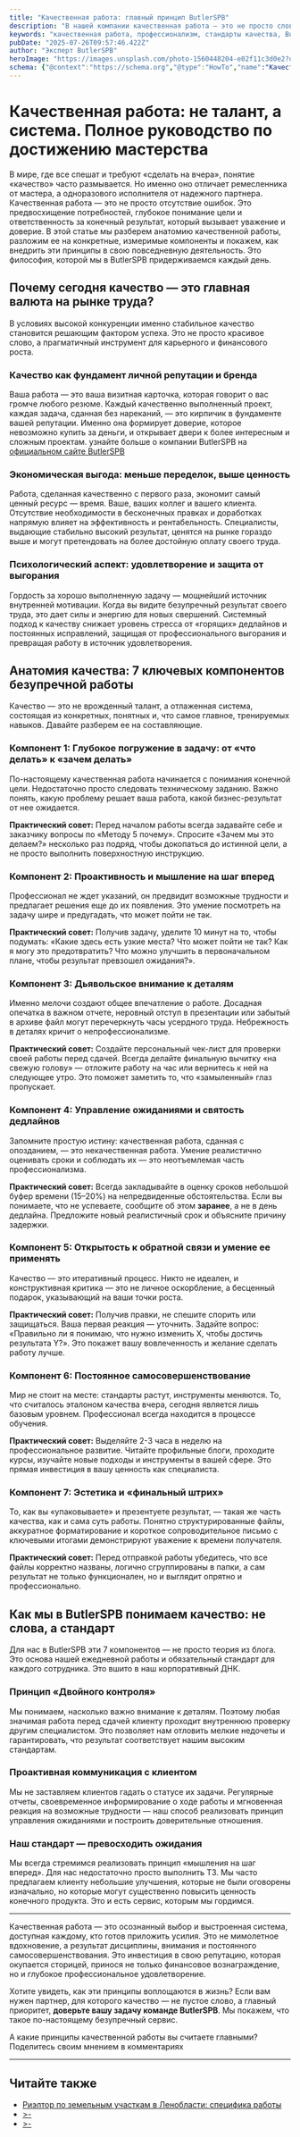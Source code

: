 ```yaml
---
title: "Качественная работа: главный принцип ButlerSPB"
description: "В нашей компании качественная работа – это не просто слова, а основа репутации. Мы уделяем внимание каждой детали, чтобы превзойти ваши ожидания и гарантировать результат."
keywords: "качественная работа, профессионализм, стандарты качества, ButlerSPB, сервис, внимание к деталям, надежность"
pubDate: "2025-07-26T09:57:46.422Z"
author: "Эксперт ButlerSPB"
heroImage: "https://images.unsplash.com/photo-1560448204-e02f11c3d0e2?q=80&w=2070&auto=format&fit=crop"
schema: {"@context":"https://schema.org","@type":"HowTo","name":"Качественная работа: главный принцип ButlerSPB","description":"В нашей компании качественная работа – это не просто слова, а основа репутации. Мы уделяем внимание каждой детали, чтобы превзойти ваши ожидания и гарантировать результат.","image":{"@type":"ImageObject","url":"https://images.unsplash.com/photo-1560448204-e02f11c3d0e2?q=80&w=2070&auto=format&fit=crop"},"aggregateRating":{"@type":"AggregateRating","ratingValue":"4.8","reviewCount":646,"bestRating":"5","worstRating":"1"},"publisher":{"@type":"Organization","name":"Блог ButlerSPB","logo":{"@type":"ImageObject","url":"https://butlerspb-blog.netlify.app/favicon.ico"}},"mainEntityOfPage":{"@type":"WebPage","@id":"https://butlerspb-blog.netlify.app/blog/kachestvennaya-rabota/"}}
---
```

# Качественная работа: не талант, а система. Полное руководство по достижению мастерства

В мире, где все спешат и требуют «сделать на вчера», понятие «качество» часто размывается. Но именно оно отличает ремесленника от мастера, а одноразового исполнителя от надежного партнера. Качественная работа — это не просто отсутствие ошибок. Это предвосхищение потребностей, глубокое понимание цели и ответственность за конечный результат, который вызывает уважение и доверие. В этой статье мы разберем анатомию качественной работы, разложим ее на конкретные, измеримые компоненты и покажем, как внедрить эти принципы в свою повседневную деятельность. Это философия, которой мы в ButlerSPB придерживаемся каждый день.

## Почему сегодня качество — это главная валюта на рынке труда?

В условиях высокой конкуренции именно стабильное качество становится решающим фактором успеха. Это не просто красивое слово, а прагматичный инструмент для карьерного и финансового роста.

### Качество как фундамент личной репутации и бренда

Ваша работа — это ваша визитная карточка, которая говорит о вас громче любого резюме. Каждый качественно выполненный проект, каждая задача, сданная без нареканий, — это кирпичик в фундаменте вашей репутации. Именно она формирует доверие, которое невозможно купить за деньги, и открывает двери к более интересным и сложным проектам. узнайте больше о компании ButlerSPB на <a href="https://butlerspb.ru/o-nas" target="_blank" rel="nofollow">официальном сайте ButlerSPB</a>

### Экономическая выгода: меньше переделок, выше ценность

Работа, сделанная качественно с первого раза, экономит самый ценный ресурс — время. Ваше, ваших коллег и вашего клиента. Отсутствие необходимости в бесконечных правках и доработках напрямую влияет на эффективность и рентабельность. Специалисты, выдающие стабильно высокий результат, ценятся на рынке гораздо выше и могут претендовать на более достойную оплату своего труда.

### Психологический аспект: удовлетворение и защита от выгорания

Гордость за хорошо выполненную задачу — мощнейший источник внутренней мотивации. Когда вы видите безупречный результат своего труда, это дает силы и энергию для новых свершений. Системный подход к качеству снижает уровень стресса от «горящих» дедлайнов и постоянных исправлений, защищая от профессионального выгорания и превращая работу в источник удовлетворения.

## Анатомия качества: 7 ключевых компонентов безупречной работы

Качество — это не врожденный талант, а отлаженная система, состоящая из конкретных, понятных и, что самое главное, тренируемых навыков. Давайте разберем ее на составляющие.

### Компонент 1: Глубокое погружение в задачу: от «что делать» к «зачем делать»

По-настоящему качественная работа начинается с понимания конечной цели. Недостаточно просто следовать техническому заданию. Важно понять, какую проблему решает ваша работа, какой бизнес-результат от нее ожидается.

**Практический совет:** Перед началом работы всегда задавайте себе и заказчику вопросы по «Методу 5 почему». Спросите «Зачем мы это делаем?» несколько раз подряд, чтобы докопаться до истинной цели, а не просто выполнить поверхностную инструкцию.

### Компонент 2: Проактивность и мышление на шаг вперед

Профессионал не ждет указаний, он предвидит возможные трудности и предлагает решения еще до их появления. Это умение посмотреть на задачу шире и предугадать, что может пойти не так.

**Практический совет:** Получив задачу, уделите 10 минут на то, чтобы подумать: «Какие здесь есть узкие места? Что может пойти не так? Как я могу это предотвратить? Что можно улучшить в первоначальном плане, чтобы результат превзошел ожидания?».

### Компонент 3: Дьявольское внимание к деталям

Именно мелочи создают общее впечатление о работе. Досадная опечатка в важном отчете, неровный отступ в презентации или забытый в архиве файл могут перечеркнуть часы усердного труда. Небрежность в деталях кричит о непрофессионализме.

**Практический совет:** Создайте персональный чек-лист для проверки своей работы перед сдачей. Всегда делайте финальную вычитку «на свежую голову» — отложите работу на час или вернитесь к ней на следующее утро. Это поможет заметить то, что «замыленный» глаз пропускает.

### Компонент 4: Управление ожиданиями и святость дедлайнов

Запомните простую истину: качественная работа, сданная с опозданием, — это некачественная работа. Умение реалистично оценивать сроки и соблюдать их — это неотъемлемая часть профессионализма.

**Практический совет:** Всегда закладывайте в оценку сроков небольшой буфер времени (15–20%) на непредвиденные обстоятельства. Если вы понимаете, что не успеваете, сообщите об этом **заранее**, а не в день дедлайна. Предложите новый реалистичный срок и объясните причину задержки.

### Компонент 5: Открытость к обратной связи и умение ее применять

Качество — это итеративный процесс. Никто не идеален, и конструктивная критика — это не личное оскорбление, а бесценный подарок, указывающий на ваши точки роста.

**Практический совет:** Получив правки, не спешите спорить или защищаться. Ваша первая реакция — уточнить. Задайте вопрос: «Правильно ли я понимаю, что нужно изменить X, чтобы достичь результата Y?». Это покажет вашу вовлеченность и желание сделать работу лучше.

### Компонент 6: Постоянное самосовершенствование

Мир не стоит на месте: стандарты растут, инструменты меняются. То, что считалось эталоном качества вчера, сегодня является лишь базовым уровнем. Профессионал всегда находится в процессе обучения.

**Практический совет:** Выделяйте 2-3 часа в неделю на профессиональное развитие. Читайте профильные блоги, проходите курсы, изучайте новые подходы и инструменты в вашей сфере. Это прямая инвестиция в вашу ценность как специалиста.

### Компонент 7: Эстетика и «финальный штрих»

То, как вы «упаковываете» и презентуете результат, — такая же часть качества, как и сама суть работы. Понятно структурированные файлы, аккуратное форматирование и короткое сопроводительное письмо с ключевыми итогами демонстрируют уважение к времени получателя.

**Практический совет:** Перед отправкой работы убедитесь, что все файлы корректно названы, логично сгруппированы в папки, а сам результат не только функционален, но и выглядит опрятно и профессионально.

## Как мы в ButlerSPB понимаем качество: не слова, а стандарт

Для нас в ButlerSPB эти 7 компонентов — не просто теория из блога. Это основа нашей ежедневной работы и обязательный стандарт для каждого сотрудника. Это вшито в наш корпоративный ДНК.

### Принцип «Двойного контроля»

Мы понимаем, насколько важно внимание к деталям. Поэтому любая значимая работа перед сдачей клиенту проходит внутреннюю проверку другим специалистом. Это позволяет нам отловить мелкие недочеты и гарантировать, что результат соответствует нашим высоким стандартам.

### Проактивная коммуникация с клиентом

Мы не заставляем клиентов гадать о статусе их задачи. Регулярные отчеты, своевременное информирование о ходе работы и мгновенная реакция на возможные трудности — наш способ реализовать принцип управления ожиданиями и построить доверительные отношения.

### Наш стандарт — превосходить ожидания

Мы всегда стремимся реализовать принцип «мышления на шаг вперед». Для нас недостаточно просто выполнить ТЗ. Мы часто предлагаем клиенту небольшие улучшения, которые не были оговорены изначально, но которые могут существенно повысить ценность конечного продукта. Это и есть сервис, которым мы гордимся.

---

Качественная работа — это осознанный выбор и выстроенная система, доступная каждому, кто готов приложить усилия. Это не мимолетное вдохновение, а результат дисциплины, внимания и постоянного самосовершенствования. Это инвестиция в свою репутацию, которая окупается сторицей, принося не только финансовое вознаграждение, но и глубокое профессиональное удовлетворение.

Хотите увидеть, как эти принципы воплощаются в жизнь? Если вам нужен партнер, для которого качество — не пустое слово, а главный приоритет, **доверьте вашу задачу команде ButlerSPB**. Мы покажем, что такое по-настоящему безупречный сервис.

А какие принципы качественной работы вы считаете главными? Поделитесь своим мнением в комментариях

---

## Читайте также

*   [Риэлтор по земельным участкам в Ленобласти: специфика работы](/blog/rieltor-po-zemelnym-uchastkam-v-lenoblasti-specifika-raboty/)
*   [>-](/blog/kak-snyat-kvartiru-v-sankt-peterburge-inostrannomu-studentu/)
*   [>-](/blog/kak-podgotovit-kvartiru-k-peredache-v-upravlenie-butlerspb/)

